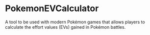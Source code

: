 # PokemonEVCalculator
A tool to be used with modern Pokémon games that allows players to calculate the effort values (EVs) gained in Pokémon battles.
